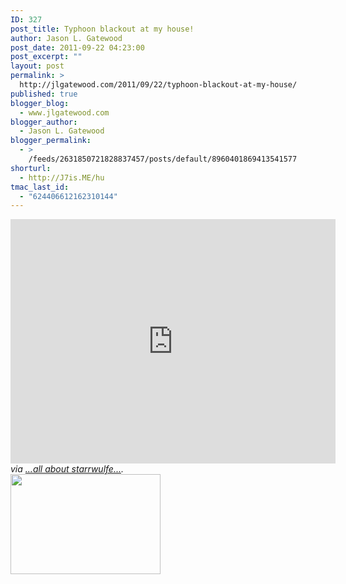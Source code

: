 ```yaml
---
ID: 327
post_title: Typhoon blackout at my house!
author: Jason L. Gatewood
post_date: 2011-09-22 04:23:00
post_excerpt: ""
layout: post
permalink: >
  http://jlgatewood.com/2011/09/22/typhoon-blackout-at-my-house/
published: true
blogger_blog:
  - www.jlgatewood.com
blogger_author:
  - Jason L. Gatewood
blogger_permalink:
  - >
    /feeds/2631850721828837457/posts/default/8960401869413541577
shorturl:
  - http://J7is.ME/hu
tmac_last_id:
  - "624406612162310144"
---
```

<div><iframe src="http://socialcam.com/videos/iNTW970O/embed?utm_campaign=web&utm_source[campaign]=instant&utm_source[source]=posterous" frameborder="0" marginwidth="0" marginheight="0" scrolling="no" width="520px" height="391px"></iframe><br /><address>via <a href="http://starrwulfe.info/typhoon-blackout-at-my-house">...all about starrwulfe...</a>.</address><address><a name='more'></a><a href="http://www.jlgatewood.com/wp-content/uploads/2012/01/20110921-m84w24brwbha3nncqhwmmhspwn.medium.jpg"><img class="alignnone" src="http://www.jlgatewood.com/wp-content/uploads/2012/01/20110921-m84w24brwbha3nncqhwmmhspwn.medium.jpg" alt="" width="240" height="160" /></a></address></div>